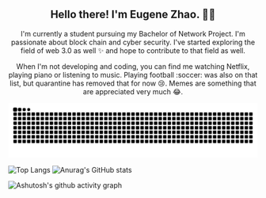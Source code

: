 <!--
**peninsula12/peninsula12** is a ✨ _special_ ✨ repository because its `README.md` (this file) appears on your GitHub profile.

Here are some ideas to get you started:

- 🔭 I’m currently working on ...
- 🌱 I’m currently learning ...
- 👯 I’m looking to collaborate on ...
- 🤔 I’m looking for help with ...
- 💬 Ask me about ...
- 📫 How to reach me: ...
- 😄 Pronouns: ...
- ⚡ Fun fact: ...
-->
<h2 align="center">Hello there! I'm Eugene Zhao. 👋🤓</h2>
<p align="center">I'm currently a student pursuing my Bachelor of Network Project. I'm passionate about block chain and cyber security.  I've started exploring the field of web 3.0 as well ✨ and hope to contribute to that field as well. 
</p>

<p align="center">When I'm not developing and coding, you can find me watching Netflix, playing piano or listening to music. Playing football :soccer: was also on that list, but quarantine has removed that for now 😢. Memes are something that are appreciated very much 😂. </p>

<picture>
  <source media="(prefers-color-scheme: dark)" srcset="https://raw.githubusercontent.com/peninsula12/peninsula12/output/github-contribution-grid-snake-dark.svg">
  <source media="(prefers-color-scheme: light)" srcset="https://raw.githubusercontent.com/peninsula12/peninsula12/output/github-contribution-grid-snake.svg">
  <img alt="github contribution grid snake animation" src="https://raw.githubusercontent.com/peninsula12/peninsula12/output/github-contribution-grid-snake.svg">
</picture>


‍![Top Langs](https://github-readme-stats.vercel.app/api/top-langs/?username=peninsula12)
![Anurag's GitHub stats](https://github-readme-stats.vercel.app/api?username=peninsula12&show_icons=true&theme=merko)



![Ashutosh's github activity graph](https://github-readme-activity-graph.vercel.app/graph?username=peninsula12&theme=vue)

